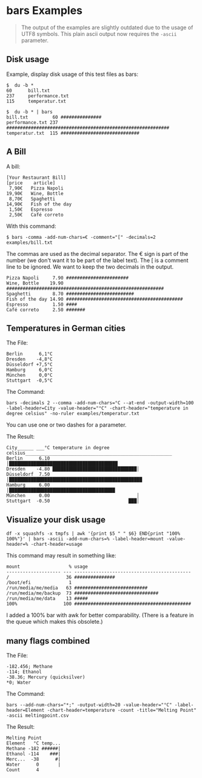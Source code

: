 # bars Examples

> The output of the examples are slightly outdated due to the usage of UTF8 symbols. This plain ascii output now requires the `-ascii` parameter.
## Disk usage  

Example, display disk usage of this test files as bars:

    $  du -b *
    60      bill.txt
    237     performance.txt
    115     temperatur.txt
    
    $  du -b * | bars
    bill.txt         60 ###############
    performance.txt 237 ############################################################
    temperatur.txt  115 #############################

## A Bill

A bill: 

    [Your Restaurant Bill]
    [price    article]
     7,90€   Pizza Napoli
    19,90€   Wine, Bottle
     8,70€   Spaghetti
    14,90€   Fish of the day
     1,50€   Espresso
     2,50€   Café correto

With this command: 

    $ bars -comma -add-num-chars=€ -comment="[" -decimals=2 examples/bill.txt

The commas are used as the decimal separator.
The € sign is part of the number (we don't want it to be part of the label text).
The [ is a comment line to be ignored.
We want to keep the two decimals in the output. 

    Pizza Napoli     7.90 #######################
    Wine, Bottle    19.90 ##########################################################
    Spaghetti        8.70 #########################
    Fish of the day 14.90 ###########################################
    Espresso         1.50 ####
    Café correto     2.50 #######


## Temperatures in German cities

The File: 

    Berlin      6,1°C
    Dresden    -4,8°C
    Düsseldorf +7,5°C
    Hamburg     6,0°C
    München     0,0°C
    Stuttgart  -0,5°C

The Command: 

    bars -decimals 2 --comma -add-num-chars=°C --at-end -output-width=100 -label-header=City -value-header="°C" -chart-header="temperature in degree celsius" -no-ruler examples/temperatur.txt

You can use one or two dashes for a parameter. 

The Result:

    City______ ___°C temperature in degree celsius______________________________________________________
    Berlin      6.10                                │████████████████████████████████████████
    Dresden    -4.80 ███████████████████████████████│
    Düsseldorf  7.50                                │█████████████████████████████████████████████████
    Hamburg     6.00                                │███████████████████████████████████████
    München     0.00                                │
    Stuttgart  -0.50                             ███│



## Visualize your disk usage 

    df -x squashfs -x tmpfs | awk '{print $5 " " $6} END{print "100% 100%"}' | bars -ascii -add-num-chars=% -label-header=mount -value-header=% -chart-header=usage

This command may result in something like:

    mount                  % usage
    -------------------- --- -------------------------------------------
    /                     36 ###############
    /boot/efi              1
    /run/media/me/media   63 ###########################
    /run/media/me/backup  73 ###############################
    /run/media/me/data    13 #####
    100%                 100 ###########################################

I added a 100% bar with awk for better comparability. 
(There is a feature in the queue which makes this obsolete.)


## many flags combined

The File:

    -182.456; Methane
    -114; Ethanol
    -38.36; Mercury (quicksilver)
    *0; Water

The Command:

    bars --add-num-chars="*;" -output-width=20 -value-header="°C" -label-header=Element -chart-header=temperature -count -title="Melting Point" -ascii meltingpoint.csv

The Result: 

    Melting Point
    Element   °C temp...
    Methane -182 ######|
    Ethanol -114    ###|
    Merc...  -38      #|
    Water      0       |
    Count      4